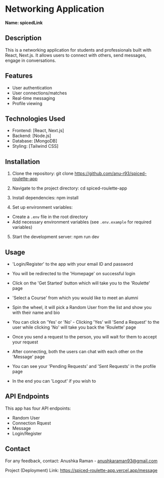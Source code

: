 # Networking Application

**Name: spicedLink**

## Description

This is a networking application for students and professionals built with React, Next.js. It allows users to connect with others, send messages, engage in conversations.

## Features

- User authentication
- User connections/matches
- Real-time messaging
- Profile viewing

## Technologies Used

- Frontend: [React, Next.js]
- Backend: [Node.js]
- Database: [MongoDB]
- Styling: [Tailwind CSS]

## Installation

1. Clone the repository:
   git clone https://github.com/anu-r93/spiced-roulette-app

2. Navigate to the project directory:
   cd spiced-roulette-app

3. Install dependencies:
   npm install

4. Set up environment variables:

- Create a `.env` file in the root directory
- Add necessary environment variables (see `.env.example` for required variables)

5. Start the development server:
   npm run dev

## Usage

- 'Login/Register' to the app with your email ID and password

- You will be redirected to the 'Homepage' on successful login
- Click on the 'Get Started' button which will take you to the 'Roulette' page
- 'Select a Course' from which you would like to meet an alumni
- Spin the wheel, it will pick a Random User from the list and show you with their name and bio
- You can click on 'Yes' or 'No' - Clicking 'Yes' will 'Send a Request' to the user while clicking 'No' will take you back the 'Roulette' page
- Once you send a request to the person, you will wait for them to accept your request
- After connecting, both the users can chat with each other on the 'Message' page
- You can see your 'Pending Requests' and 'Sent Requests' in the profile page
- In the end you can 'Logout' if you wish to

## API Endpoints

This app has four API endpoints:

- Random User
- Connection Rquest
- Message
- Login/Register

## Contact

For any feedback, contact: Anushka Raman - anushkaraman93@gmail.com

Project (Deployment) Link: https://spiced-roulette-app.vercel.app/message
